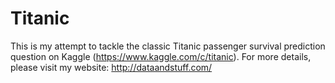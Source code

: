 # Titanic

This is my attempt to tackle the classic Titanic passenger survival prediction question on Kaggle (https://www.kaggle.com/c/titanic). For more details, please visit my website: http://dataandstuff.com/
